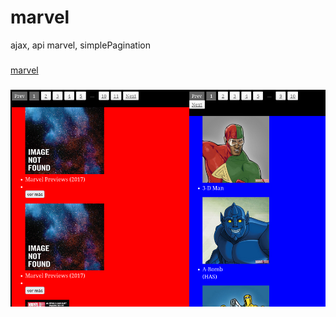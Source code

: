 # marvel
ajax, api marvel, simplePagination

###
<a href="https://github.com/flleo/marvel">marvel</a>

###
<img src="https://github.com/flleo/marvel/blob/master/Captura%20de%20pantalla%20de%202023-09-20%2012-32-58.png">
